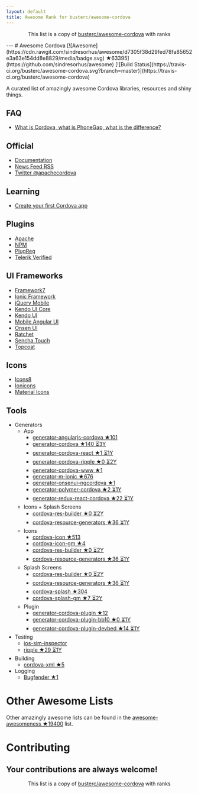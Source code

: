 ```yaml
---
layout: default
title: Awesome Rank for busterc/awesome-cordova
---
```


<p align="center">
	This list is a copy of <a href="https://github.com/busterc/awesome-cordova">busterc/awesome-cordova</a> with ranks
</p>
---
# Awesome Cordova [![Awesome](https://cdn.rawgit.com/sindresorhus/awesome/d7305f38d29fed78fa85652e3a63e154dd8e8829/media/badge.svg) ★63395](https://github.com/sindresorhus/awesome) [![Build Status](https://travis-ci.org/busterc/awesome-cordova.svg?branch=master)](https://travis-ci.org/busterc/awesome-cordova)

A curated list of amazingly awesome Cordova libraries, resources and shiny things.

## FAQ
- [What is Cordova, what is PhoneGap, what is the difference?](http://blog.ionic.io/what-is-cordova-phonegap/)

## Official
- [Documentation](https://cordova.apache.org/docs/en/latest/)
- [News Feed RSS](https://cordova.apache.org/feed.xml)
- [Twitter @apachecordova](https://twitter.com/apachecordova)

## Learning
- [Create your first Cordova app](https://cordova.apache.org/docs/en/latest/guide/cli/index.html)

## Plugins
- [Apache](http://cordova.apache.org/plugins/)
- [NPM](https://www.npmjs.com/search?q=cordova-plugin)
- [PlugReg](http://www.plugreg.com/)
- [Telerik Verified](http://plugins.telerik.com/cordova)

## UI Frameworks
- [Framework7](http://framework7.io)
- [Ionic Framework](http://ionicframework.com/)
- [jQuery Mobile](http://jquerymobile.com/)
- [Kendo UI Core](http://www.telerik.com/kendo-ui/open-source-core)
- [Kendo UI](http://www.telerik.com/kendo-ui)
- [Mobile Angular UI](http://mobileangularui.com/)
- [Onsen UI](https://onsen.io/)
- [Ratchet](http://goratchet.com/)
- [Sencha Touch](https://www.sencha.com/products/touch/)
- [Topcoat](http://topcoat.io/)

## Icons
- [Icons8](https://icons8.com/)
- [Ionicons](http://ionicons.com/)
- [Material Icons](https://material.io/icons/)

## Tools
  - Generators
    - App
      - [generator-angularjs-cordova ★101](https://github.com/keshavos/generator-angularjs-cordova)
      - [generator-cordova ★140 ⏳3Y](https://github.com/dangeross/generator-cordova)
      - [generator-cordova-react ★1 ⏳1Y](https://github.com/jackong/generator-cordova-react)
      - [generator-cordova-ripple ★0 ⏳2Y](https://github.com/keunlee/generator-cordova-ripple)
      - [generator-cordova-www ★1](https://github.com/busterc/generator-cordova-www)
      - [generator-m-ionic ★676](https://github.com/mwaylabs/generator-m-ionic)
      - [generator-onsenui-ngcordova ★1](https://github.com/healthonnet/generator-onsenui-ngcordova)
      - [generator-polymer-cordova ★2 ⏳1Y](https://github.com/emoriarty/generator-polymer-cordova)
      - [generator-redux-react-cordova ★22 ⏳1Y](https://github.com/zmeecer/generator-redux-react-cordova)
    - Icons + Splash Screens
      - [cordova-res-builder ★0 ⏳2Y](https://github.com/mettbox/cordova-res-builder)
      - [cordova-resource-generators ★36 ⏳1Y](https://github.com/busterc/cordova-resource-generators)
    - Icons
      - [cordova-icon ★513](https://github.com/AlexDisler/cordova-icon)
      - [cordova-icon-gm ★4](https://github.com/disusered/cordova-icon-gm)
      - [cordova-res-builder ★0 ⏳2Y](https://github.com/mettbox/cordova-res-builder)
      - [cordova-resource-generators ★36 ⏳1Y](https://github.com/busterc/cordova-resource-generators)
    - Splash Screens
      - [cordova-res-builder ★0 ⏳2Y](https://github.com/mettbox/cordova-res-builder)
      - [cordova-resource-generators ★36 ⏳1Y](https://github.com/busterc/cordova-resource-generators)
      - [cordova-splash ★304](https://github.com/AlexDisler/cordova-splash)
      - [cordova-splash-gm ★7 ⏳2Y](https://github.com/disusered/cordova-splash-gm)
    - Plugin
      - [generator-cordova-plugin ★12](https://github.com/lholmquist/generator-cordova-plugin)
      - [generator-cordova-plugin-bb10 ★0 ⏳1Y](https://github.com/blackberry/generator-cordova-plugin-bb10)
      - [generator-cordova-plugin-devbed ★14 ⏳1Y](https://github.com/sony/generator-cordova-plugin-devbed)
  - Testing
    - [ios-sim-inspector](https://github.com/busterc/profiles/blob/master/osx/sources/ios-sim-inspector)
    - [ripple ★29 ⏳1Y](https://github.com/ripple-emulator/ripple)
  - Building
    - [cordova-xml ★5](https://github.com/mifi/cordova-xml)
  - Logging
    - [Bugfender ★1](https://github.com/bugfender/cordova-plugin-bugfender)

# Other Awesome Lists
Other amazingly awesome lists can be found in the [awesome-awesomeness ★19400](https://github.com/bayandin/awesome-awesomeness) list.

# Contributing
Your contributions are always welcome!
---
<p align="center">
	This list is a copy of <a href="https://github.com/busterc/awesome-cordova">busterc/awesome-cordova</a> with ranks
</p>
